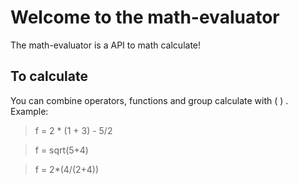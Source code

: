 # Welcome to the math-evaluator

The math-evaluator is a API to math calculate!

## To calculate

You can combine operators, functions and group calculate with ( ) . Example:

> f = 2 * (1 + 3) - 5/2

> f = sqrt(5+4)

> f = 2*(4/(2+4))
